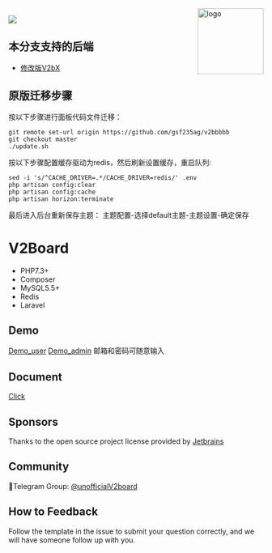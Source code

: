<img src="https://avatars.githubusercontent.com/u/56885001?s=200&v=4" alt="logo" width="130" height="130" align="right"/>

[![](https://img.shields.io/badge/TgChat-@UnOfficialV2board讨论-blue.svg)](https://t.me/unofficialV2board)

## 本分支支持的后端
 - [修改版V2bX](https://github.com/wyx2685/V2bX)


## 原版迁移步骤

按以下步骤进行面板代码文件迁移：

    git remote set-url origin https://github.com/gsf235ag/v2bbbbb
    git checkout master  
    ./update.sh  


按以下步骤配置缓存驱动为redis，然后刷新设置缓存，重启队列:

    sed -i 's/^CACHE_DRIVER=.*/CACHE_DRIVER=redis/' .env
    php artisan config:clear
    php artisan config:cache
    php artisan horizon:terminate

最后进入后台重新保存主题： 主题配置-选择default主题-主题设置-确定保存

# **V2Board**

- PHP7.3+
- Composer
- MySQL5.5+
- Redis
- Laravel

## Demo
[Demo_user](https://v2bdemo.v-50.me/)
[Demo_admin](https://v2bdemo.v-50.me/admindashboard)
邮箱和密码可随意输入

## Document
[Click](https://v2board.com)

## Sponsors
Thanks to the open source project license provided by [Jetbrains](https://www.jetbrains.com/)

## Community
🔔Telegram Group: [@unofficialV2board](https://t.me/unofficialV2board)  

## How to Feedback
Follow the template in the issue to submit your question correctly, and we will have someone follow up with you.
